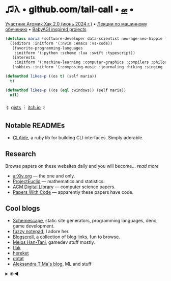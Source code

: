 # ♫λ • 𝐠𝐢𝐭𝐡𝐮𝐛.𝐜𝐨𝐦/𝐭𝐚𝐢𝐥-𝐜𝐚𝐥𝐥 • [𝓌](https://github.com/tail-call/knowledge/wiki) •

[Участник Атомик Хак 2.0 (июнь 2024 г.)](https://github.com/tail-call/tail-call/blob/262a43e6a2dd363d33876559d65d8d4344e8b437/Certificate_2024-06-26_18_11_54.904Z.pdf) •
[Лекции по машинному обучению](https://sok.susu.ru/courses/MachineLearnig/lectures/) • [BabyAGI inspired projects](https://github.com/yoheinakajima/babyagi/blob/main/docs/inspired-projects.md)

```lisp
(defclass maria (software-developer data-scientist new-age-neo-hippie lisp-geek)
  ((editors :initform '(:nvim :emacs :vs-code))
   (favorite-programming-languages
    :initform '(:python :scheme :lua :swift :typescript))
   (interests
    :initform '(:machine-learning :computer-graphics :compilers :philosophy))
   (hobbies :initform '(:composing-music :journaling :hiking :singing :poetry))))

(defmethod likes-p ((os t) (self maria))
  t)

(defmethod likes-p ((os (eql :windows)) (self maria))
  nil)
```

〻 [gists](https://gist.github.com/tail-call) ︙ [itch.io](https://engraze.itch.io)&ensp;𒑱

## Notable READMEs

- [CLAide](https://github.com/CocoaPods/CLAide), a ruby lib for building CLI interfaces. Simply adorable.

## Research

Browse papers on these websites daily and you will become... _read more_

- [arXiv.org](https://arxiv.org/) — the one and only. <!-- 2024-09-21 -->
- [ProjectEuclid](https://projecteuclid.org/) — mathematics and statistics. <!-- 2024-09-21 -->
- [ACM Digital Library](https://dl.acm.org/) — computer science papers.
- [Papers With Code](https://paperswithcode.com/) — apparently these papers have code. <!-- 2024-09-21 -->

## Cool blogs

- [Schemescape](https://log.schemescape.com), static site generators, programming languages, deno, game development.
- [fuzzy notepad](https://eev.ee/?message=Notice+me+sempai), I adore her.
- [Blogscroll](https://blogscroll.com), a collection of blog links, fun to browse.
- [Melos Han-Tani](https://melodicambient.substack.com), gamedev stuff mostly.
- [flak](https://flak.tedunangst.com)
- [hereket](https://hereket.com/)
- [dotat](https://dotat.at/) <!-- 2024-08-01 -->
- [Aleksandra T.Ma's blog](https://mtsandra.github.io/blog/), ML and stuff <!-- 2024-09-06 -->

<details>
<summary>⦿&thinsp;◀</summary>

Congratulations, you have found more links.

## Important links

- [Free for Developers](https://free-for.dev/), free services for developers, from CI/CD to IDEs.
- [Litmaps](https://www.litmaps.com), search for scientific papers.
- [Eureka Alert](https://www.eurekalert.org), science news.
- [Stack Roboflow](https://stackroboflow.com/), a Q&A website of the future.
- [Timecube](https://timecube.2enp.com), a very good explanation of how time works. <!-- this is not what I truly think -->
- [WebVM](https://webvm.io) — run Linux on the web page. Customizable via Dockerfiles.
- [The iconic CrackLib README](https://github.com/apple-oss-distributions/CrackLib/tree/CrackLib-37765/cracklib27)
- [Mark Watson's own free books repo](https://github.com/mark-watson/free-older-books-and-software), take a look if you're interested in AI and Common Lisp.
- [Janet for Mortals (a real book)](https://janet.guide).
- [WTF Auto Layout?](https://www.wtfautolayout.com) - a unanswered question many a philosopher did pursue.
- [LLDB cheatsheet](https://gist.github.com/ryanchang/a2f738f0c3cc6fbd71fa)
- [TheOuterLinux](https://theouterlinux.gitlab.io)

## Apps I like (macOS only)

- [Keka](https://www.keka.io/en/), a file archiver.
- [Mountain Duck](https://mountainduck.io), mount cloud storage as a disk.
- [Image2icon](https://img2icnsapp.com), generate icons for iOS and macOS apps.
- [NetIQuette](https://objective-see.org/products/netiquette.html), a network monitor.
- [ZipMounter](https://apps.apple.com/us/app/zipmounter/id1315374401?mt=12), mount your archives as volumes.
</details>
